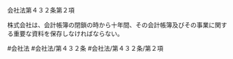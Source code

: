 会社法第４３２条第２項

株式会社は、会計帳簿の閉鎖の時から十年間、その会計帳簿及びその事業に関する重要な資料を保存しなければならない。

#会社法
#会社法/第４３２条
#会社法/第４３２条/第２項
